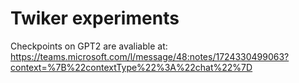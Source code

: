 # Twiker experiments
 
Checkpoints on GPT2 are avaliable at: https://teams.microsoft.com/l/message/48:notes/1724330499063?context=%7B%22contextType%22%3A%22chat%22%7D
